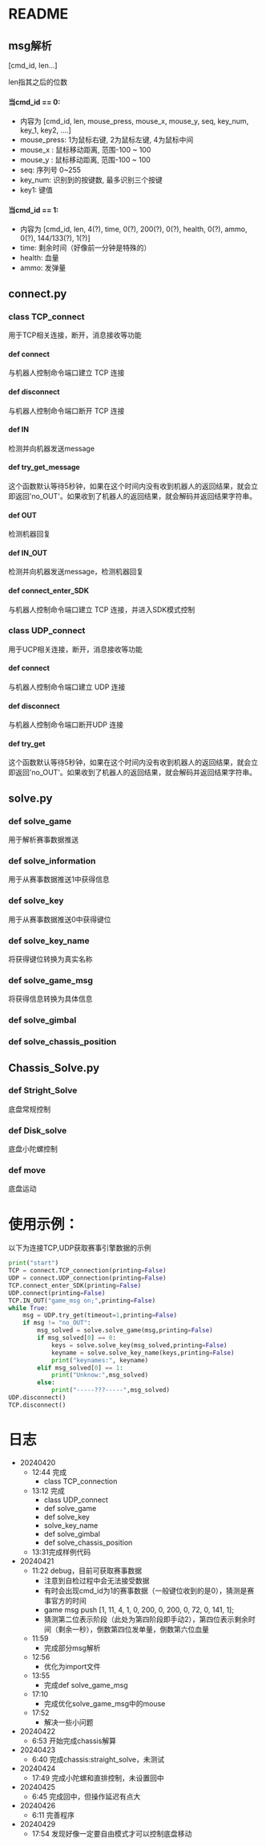 # README

## msg解析

[cmd_id, len...]

len指其之后的位数

#### 当cmd_id == 0:

- 内容为 [cmd_id, len, mouse_press, mouse_x, mouse_y, seq, key_num, key_1, key2, ….]
- mouse_press: 1为鼠标右键, 2为鼠标左键, 4为鼠标中间
- mouse_x : 鼠标移动距离, 范围-100 ~ 100
- mouse_y : 鼠标移动距离, 范围-100 ~ 100
- seq: 序列号 0~255
- key_num: 识别到的按键数, 最多识别三个按键
- key1: 键值

#### 当cmd_id == 1:

- 内容为 [cmd_id, len, 4(?), time, 0(?), 200(?), 0(?), health, 0(?),  ammo, 0(?), 144/133(?), 1(?)]
- time: 剩余时间（好像前一分钟是特殊的）
- health: 血量
- ammo: 发弹量

## connect.py

### class TCP_connect

用于TCP相关连接，断开，消息接收等功能

#### 	def connect

与机器人控制命令端口建立 TCP 连接

#### 	def disconnect

与机器人控制命令端口断开 TCP 连接

#### 	def IN

检测并向机器发送message

#### 	def try_get_message

这个函数默认等待5秒钟，如果在这个时间内没有收到机器人的返回结果，就会立即返回'no_OUT'。如果收到了机器人的返回结果，就会解码并返回结果字符串。

#### 	def OUT

检测机器回复

#### 	def IN_OUT

检测并向机器发送message，检测机器回复

#### 	def connect_enter_SDK

与机器人控制命令端口建立 TCP 连接，并进入SDK模式控制

### class UDP_connect

用于UCP相关连接，断开，消息接收等功能

#### 	def connect

与机器人控制命令端口建立 UDP 连接

#### 	def disconnect

与机器人控制命令端口断开UDP 连接

#### 	def try_get

这个函数默认等待5秒钟，如果在这个时间内没有收到机器人的返回结果，就会立即返回'no_OUT'。如果收到了机器人的返回结果，就会解码并返回结果字符串。

## solve.py

### def solve_game

用于解析赛事数据推送

### def solve_information

用于从赛事数据推送1中获得信息

### def solve_key

用于从赛事数据推送0中获得键位

### def solve_key_name

将获得键位转换为真实名称

### def solve_game_msg

将获得信息转换为具体信息

### def solve_gimbal

### def solve_chassis_position

## Chassis_Solve.py

### def Stright_Solve

底盘常规控制

### def Disk_solve

底盘小陀螺控制

### def move

底盘运动

# 使用示例：

以下为连接TCP,UDP获取赛事引擎数据的示例

```python
print("start")
TCP = connect.TCP_connection(printing=False)
UDP = connect.UDP_connection(printing=False)
TCP.connect_enter_SDK(printing=False)
UDP.connect(printing=False)
TCP.IN_OUT("game_msg on;",printing=False)
while True:
	msg = UDP.try_get(timeout=1,printing=False)
	if msg != "no_OUT":
		msg_solved = solve.solve_game(msg,printing=False)
		if msg_solved[0] == 0:
			keys = solve.solve_key(msg_solved,printing=False)
			keyname = solve.solve_key_name(keys,printing=False)
			print("keynames:", keyname)
		elif msg_solved[0] == 1:
			print("Unknow:",msg_solved)
		else:
			print("-----???-----",msg_solved)
UDP.disconnect()
TCP.disconnect()
```



# 日志

- 20240420
    - 12:44 完成
        - class TCP_connection
    - 13:12 完成
        - class UDP_connect
        - def solve_game
        - def solve_key
        - solve_key_name
        - def solve_gimbal
        - def solve_chassis_position
    - 13:31完成样例代码
- 20240421
    - 11:22 debug，目前可获取赛事数据
        - 注意到自检过程中会无法接受数据
        - 有时会出现cmd_id为1的赛事数据（一般键位收到的是0），猜测是赛事官方的时间
        - game msg push [1, 11, 4, 1, 0, 200, 0, 200, 0, 72, 0, 141, 1];
        - 猜测第二位表示阶段（此处为第四阶段即手动2），第四位表示剩余时间（剩余一秒），倒数第四位发单量，倒数第六位血量
    - 11:59
        - 完成部分msg解析
    - 12:56
        - 优化为import文件
    - 13:55
        - 完成def solve_game_msg
    - 17:10
        - 完成优化solve_game_msg中的mouse
    - 17:52
        - 解决一些小问题
- 20240422
    - 6:53 开始完成chassis解算
- 20240423
    - 6:40 完成chassis:straight_solve，未测试
- 20240424
    - 17:49 完成小陀螺和直排控制，未设置回中
- 20240425
    - 6:45 完成回中，但操作延迟有点大
- 20240426
    - 6:11 完善程序
- 20240429
    - 17:54 发现好像一定要自由模式才可以控制底盘移动
